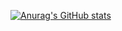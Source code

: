 [![Anurag's GitHub stats](https://github-readme-stats.vercel.app/api?username=Andrew-Tesler&show_icons=true)](https://github.com/anuraghazra/github-readme-stats)



<!--
**Andrew-tesler/Andrew-tesler** is a ✨ _special_ ✨ repository because its `README.md` (this file) appears on your GitHub profile.

Here are some ideas to get you started:

- 🔭 I’m currently working on ...
- 🌱 I’m currently learning ...
- 👯 I’m looking to collaborate on ...
- 🤔 I’m looking for help with ...
- 💬 Ask me about ...
- 📫 How to reach me: ...
- 😄 Pronouns: ...
- ⚡ Fun fact: ...
-->

